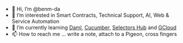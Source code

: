 - 👋 Hi, I’m @benm-da
- 👀 I’m interested in Smart Contracts, Technical Support, AI, Web & Service Automation
- 🌱 I’m currently learning [Daml](https://daml.com/), [Cucumber](https://cucumber.io/), [Selectors Hub](https://selectorshub.com/) and [GCloud](https://cloud.google.com/)
- 📫 How to reach me ... write a note, attach to a Pigeon, cross fingers

<!---
benm-da/benm-da is a ✨ special ✨ repository because its `README.md` (this file) appears on your GitHub profile.
You can click the Preview link to take a look at your changes.
--->
